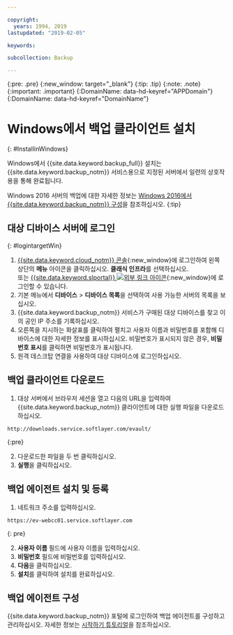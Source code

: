 ```yaml
---

copyright:
  years: 1994, 2019
lastupdated: "2019-02-05"

keywords:

subcollection: Backup

---
```

{:pre: .pre}
{:new_window: target="_blank"}
{:tip: .tip}
{:note: .note}
{:important: .important}
{:DomainName: data-hd-keyref="APPDomain"}
{:DomainName: data-hd-keyref="DomainName"}

# Windows에서 백업 클라이언트 설치
{: #InstallinWindows}

Windows에서 {{site.data.keyword.backup_full}} 설치는 {{site.data.keyword.backup_notm}} 서비스용으로 지정된 서버에서 일련의 상호작용을 통해 완료됩니다.

Windows 2016 서버의 백업에 대한 자세한 정보는 [Windows 2016에서 {{site.data.keyword.backup_notm}} 구성](/docs/infrastructure/Backup?topic=Backup-InstallinWindows2016)을 참조하십시오.
{:tip}

## 대상 디바이스 서버에 로그인
{: #logintargetWin}

1. [{{site.data.keyword.cloud_notm}} 콘솔](https://{DomainName}/catalog){:new_window}에 로그인하여 왼쪽 상단의 **메뉴** 아이콘을 클릭하십시오. **클래식 인프라**를 선택하십시오. <br/>
 또는 [{{site.data.keyword.slportal}} ![외부 링크 아이콘](../../icons/launch-glyph.svg "외부 링크 아이콘")](https://control.softlayer.com/){:new_window}에 로그인할 수 있습니다.
2. 기본 메뉴에서 **디바이스** > **디바이스 목록**을 선택하여 사용 가능한 서버의 목록을 보십시오.
3. {{site.data.keyword.backup_notm}} 서비스가 구매된 대상 디바이스를 찾고 이의 공인 IP 주소를 기록하십시오.
4. 오른쪽을 지시하는 화살표를 클릭하여 펼치고 사용자 이름과 비밀번호를 포함해 디바이스에 대한 자세한 정보를 표시하십시오. 비밀번호가 표시되지 않은 경우, **비밀번호 표시**를 클릭하면 비밀번호가 표시됩니다.
5. 원격 데스크탑 연결을 사용하여 대상 디바이스에 로그인하십시오.

## 백업 클라이언트 다운로드

1. 대상 서버에서 브라우저 세션을 열고 다음의 URL을 입력하여 {{site.data.keyword.backup_notm}} 클라이언트에 대한 실행 파일을 다운로드하십시오. <br/>
  ```
  http://downloads.service.softlayer.com/evault/
  ```
  {:pre}

2. 다운로드한 파일을 두 번 클릭하십시오.
3. **실행**을 클릭하십시오.


## 백업 에이전트 설치 및 등록

1. 네트워크 주소를 입력하십시오. <br />
  ```
  https://ev-webcc01.service.softlayer.com
  ```
  {: pre}

2. **사용자 이름** 필드에 사용자 이름을 입력하십시오.
3. **비밀번호** 필드에 비밀번호를 입력하십시오.
6. **다음**을 클릭하십시오.
7. **설치**를 클릭하여 설치를 완료하십시오.

## 백업 에이전트 구성

{{site.data.keyword.backup_notm}} 포털에 로그인하여 백업 에이전트를 구성하고 관리하십시오. 자세한 정보는 [시작하기 튜토리얼](/docs/infrastructure/Backup?topic=Backup-gettingstarted#gettingstarted)을 참조하십시오.
